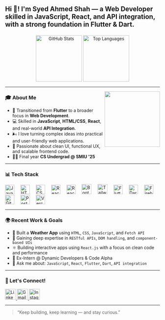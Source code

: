 <h2 align="left">Hi 👋! I'm Syed Ahmed Shah &mdash; a Web Developer skilled in JavaScript, React, and API integration, with a strong foundation in Flutter & Dart.</h2>

###

<div align="center">
  <img src="https://github-readme-stats.vercel.app/api?username=ahmedshahdev&show_icons=true&theme=radical&count_private=true" height="150" alt="GitHub Stats" />
  <img src="https://github-readme-stats.vercel.app/api/top-langs?username=ahmedshahdev&layout=compact&theme=radical" height="150" alt="Top Languages" />
</div>

---

<img align="right" height="180" src="https://media.giphy.com/media/qgQUggAC3Pfv687qPC/giphy.gif"  />

### 🎓 About Me

- 🚀 Transitioned from **Flutter** to a broader focus in **Web Development**.
- 💻 Skilled in **JavaScript**, **HTML/CSS**, **React**, and real-world **API Integration**.
- 🌬️ I love turning complex ideas into practical and user-friendly web applications.
- 🌟 Passionate about clean UI, functional UX, and scalable frontend code.
- 👨‍🎓 Final year **CS Undergrad @ SMIU '25**

---

### 📊 Tech Stack

<div align="left">
  <img src="https://cdn.jsdelivr.net/gh/devicons/devicon/icons/javascript/javascript-original.svg" height="30" alt="JavaScript" />
  <img width="12" />
  <img src="https://cdn.jsdelivr.net/gh/devicons/devicon/icons/html5/html5-original.svg" height="30" alt="HTML5" />
  <img width="12" />
  <img src="https://cdn.jsdelivr.net/gh/devicons/devicon/icons/css3/css3-original.svg" height="30" alt="CSS3" />
  <img width="12" />
  <img src="https://cdn.jsdelivr.net/gh/devicons/devicon/icons/react/react-original.svg" height="30" alt="React" />
  <img width="12" />
  <img src="https://cdn.jsdelivr.net/gh/devicons/devicon/icons/reactrouter/reactrouter-original.svg" height="30" alt="React" />
  <img width="12" />
<img src="https://cdn.jsdelivr.net/gh/devicons/devicon/icons/bootstrap/bootstrap-original.svg" height="32" alt="Bootstrap" />
  <img width="12" />
  <img src="https://cdn.jsdelivr.net/gh/devicons/devicon/icons/tailwindcss/tailwindcss-original.svg" height="32" alt="Tailwind CSS" />
    <img width="12" />
  <img src="https://cdn.jsdelivr.net/gh/devicons/devicon/icons/flutter/flutter-original.svg" height="30" alt="Flutter" />
  <img width="12" />
  <img src="https://cdn.jsdelivr.net/gh/devicons/devicon/icons/dart/dart-original.svg" height="30" alt="Dart" />
  <img width="12" />
  <img src="https://cdn.jsdelivr.net/gh/devicons/devicon/icons/firebase/firebase-plain.svg" height="30" alt="Firebase" />
  <img width="12" />
  <img src="https://cdn.jsdelivr.net/gh/devicons/devicon/icons/github/github-original.svg" height="30" alt="Git" />
  <img width="12" />
  <img src="https://cdn.jsdelivr.net/gh/devicons/devicon/icons/postman/postman-original.svg" height="30" alt="Postman" />
  <img width="12" />
  <img src="https://cdn.jsdelivr.net/gh/devicons/devicon/icons/vercel/vercel-original.svg" height="30" alt="Vercell" />
</div>

---

### 🌍 Recent Work & Goals

- 💪 Built a **Weather App** using `HTML`, `CSS`, `JavaScript`, and `Fetch API`
- 🧠 Gaining deep expertise in `RESTful APIs`, `DOM handling`, and `component-based UIs`
- ⚛️ Building interactive apps using `React.js` with a focus on clean code and performance
- 🚪 Ex-Intern @ Dynamic Developers & Code Alpha
- 💬 Ask me about: `JavaScript`, `React`, `Flutter`, `Dart`, `API integration`

---

### 🌟 Let's Connect!

<div align="left">
  <a href="https://www.linkedin.com/in/your-link">
    <img src="https://img.shields.io/static/v1?message=LinkedIn&logo=linkedin&label=&color=0077B5&logoColor=white&labelColor=&style=for-the-badge" height="35" alt="LinkedIn" />
  </a>
  <a href="mailto:ahmedstudent.shahjee@gmail.com">
    <img src="https://img.shields.io/static/v1?message=Gmail&logo=gmail&label=&color=D14836&logoColor=white&labelColor=&style=for-the-badge" height="35" alt="Gmail" />
  </a>
  <a href="https://www.instagram.com/your-instagram">
    <img src="https://img.shields.io/static/v1?message=Instagram&logo=instagram&label=&color=E4405F&logoColor=white&labelColor=&style=for-the-badge" height="35" alt="Instagram" />
  </a>
</div>

---

> “Keep building, keep learning — and stay curious.”
